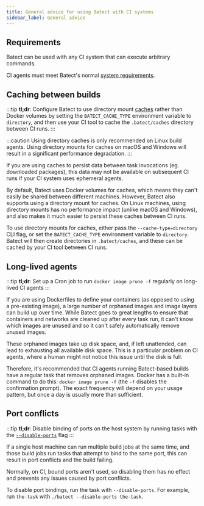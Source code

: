 ```yaml
---
title: General advice for using Batect with CI systems
sidebar_label: General advice
---
```


## Requirements

Batect can be used with any CI system that can execute arbitrary commands.

CI agents must meet Batect's normal [system requirements](../../getting-started/requirements.md).

## Caching between builds

:::tip
**tl;dr**: Configure Batect to use directory mount [caches](../../concepts/caches.md) rather than Docker volumes by setting
the `BATECT_CACHE_TYPE` environment variable to `directory`, and then use your CI tool to cache the `.batect/caches` directory between CI runs.
:::

:::caution
Using directory caches is only recommended on Linux build agents. Using directory mounts for caches on macOS and Windows will result in a significant
performance degradation.
:::

If you are using caches to persist data between task invocations (eg. downloaded packages), this data may not be available on subsequent CI runs
if your CI system uses ephemeral agents.

By default, Batect uses Docker volumes for caches, which means they can't easily be shared between different machines. However, Batect also supports
using a directory mount for caches. On Linux machines, using directory mounts has no performance impact (unlike macOS and Windows), and also makes it
much easier to persist these caches between CI runs.

To use directory mounts for caches, either pass the `--cache-type=directory` CLI flag, or set the `BATECT_CACHE_TYPE` environment variable to `directory`.
Batect will then create directories in `.batect/caches`, and these can be cached by your CI tool between CI runs.

## Long-lived agents

:::tip
**tl;dr**: Set up a Cron job to run `docker image prune -f` regularly on long-lived CI agents
:::

If you are using Dockerfiles to define your containers (as opposed to using a pre-existing image), a large number of orphaned images
and image layers can build up over time. While Batect goes to great lengths to ensure that containers and networks are cleaned up
after every task run, it can't know which images are unused and so it can't safely automatically remove unused images.

These orphaned images take up disk space, and, if left unattended, can lead to exhausting all available disk space.
This is a particular problem on CI agents, where a human might not notice this issue until the disk is full.

Therefore, it's recommended that CI agents running Batect-based builds have a regular task that removes orphaned images.
Docker has a built-in command to do this: `docker image prune -f` (the `-f` disables the confirmation prompt). The exact
frequency will depend on your usage pattern, but once a day is usually more than sufficient.

## Port conflicts

:::tip
**tl;dr**: Disable binding of ports on the host system by running tasks with the
[`--disable-ports`](../../reference/cli.md#disable-port-binding-on-the-host-machine-disable-ports) flag
:::

If a single host machine can run multiple build jobs at the same time, and those build jobs run tasks that attempt to bind to the same port,
this can result in port conflicts and the build failing.

Normally, on CI, bound ports aren't used, so disabling them has no effect and prevents any issues caused by port conflicts.

To disable port bindings, run the task with `--disable-ports`. For example, run `the-task` with `./batect --disable-ports the-task`.
